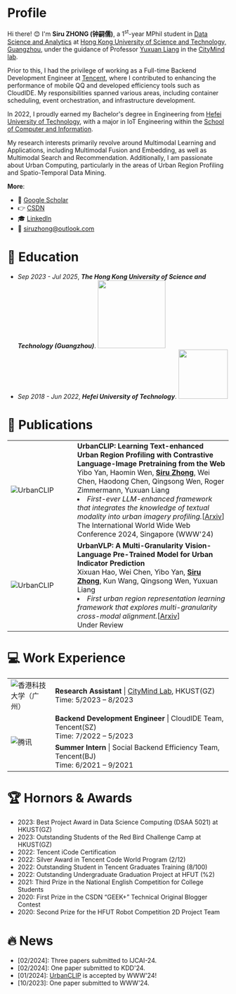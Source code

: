 # Profile

Hi there! 😊 I'm **Siru ZHONG (钟嗣儒)**, a 1<sup>st</sup>-year MPhil student in [Data Science and Analytics](http://dsa.hkust-gz.edu.cn/) at [Hong Kong University of Science and Technology, Guangzhou](https://hkust-gz.edu.cn/), under the guidance of Professor [Yuxuan Liang](https://yuxuanliang.com/) in the [CityMind lab](https://citymind.top). 

Prior to this, I had the privilege of working as a Full-time Backend Development Engineer at [Tencent](https://www.tencent.com/), where I contributed to enhancing the performance of mobile QQ and developed efficiency tools such as CloudIDE. My responsibilities spanned various areas, including container scheduling, event orchestration, and infrastructure development.

In 2022, I proudly earned my Bachelor's degree in Engineering from [Hefei University of Technology](https://www.hfut.edu.cn/), with a major in IoT Engineering within the [School of Computer and Information](https://ci.hfut.edu.cn/). 

My research interests primarily revolve around Multimodal Learning and Applications, including Multimodal Fusion and Embedding, as well as Multimodal Search and Recommendation. Additionally, I am passionate about Urban Computing, particularly in the areas of Urban Region Profiling and Spatio-Temporal Data Mining.

**More**:

+ 📮 [Google Scholar](https://scholar.google.co.uk/citations?user=3KMb5mUAAAAJ)
+ 👉 [CSDN](https://bareth.blog.csdn.net/)
+ 🎓 [LinkedIn](https://linkedin.com/in/siruzhong)
+ 📧 siruzhong@outlook.com


# 📖 Education
<ul>
  <li><em>Sep 2023 - Jul 2025</em>, <strong><em>The Hong Kong University of Science and Technology (Guangzhou)</em></strong>. <img src="https://siruzhong-1305674339.cos.ap-hongkong.myqcloud.com/2024-02-27-172709.png" style="width: 11em;"></li>
  <li><em>Sep 2018 - Jun 2022</em>, <strong><em>Hefei University of Technology</em></strong>. <img src="https://siruzhong-1305674339.cos.ap-hongkong.myqcloud.com/2024-02-27-172149.png" style="width: 8em;"></li>
</ul>

# 📝 Publications
<table>
  <tr>
    <td width="30%">
      <img src="https://siruzhong-1305674339.cos.ap-hongkong.myqcloud.com/2024-01-24-160852.png" alt="UrbanCLIP" style="max-width:100%;" />
    </td>
    <td width="70%">
      <strong>UrbanCLIP: Learning Text-enhanced Urban Region Profiling with Contrastive Language-Image Pretraining from the Web</strong><br> 
      Yibo Yan, Haomin Wen, <ins><b>Siru Zhong</b></ins>, Wei Chen, Haodong Chen, Qingsong Wen, Roger Zimmermann, Yuxuan Liang<br> 
      <li><i>First-ever LLM-enhanced framework that integrates the knowledge of textual modality into urban imagery profiling.</i>[<a href="https://arxiv.org/pdf/2310.18340.pdf">Arxiv</a>]</li>
      The International World Wide Web Conference 2024, Singapore (WWW'24)
    </td>
  </tr>
    <tr>
    <td width="30%">
      <img src="https://siruzhong-1305674339.cos.ap-hongkong.myqcloud.com/2024-02-27-170045.png" alt="UrbanCLIP" style="max-width:100%;" />
    </td>
    <td width="70%">
      <strong>UrbanVLP: A Multi-Granularity Vision-Language Pre-Trained Model for Urban Indicator Prediction</strong><br> 
      Xixuan Hao, Wei Chen, Yibo Yan, <ins><b>Siru Zhong</b></ins>, Kun Wang, Qingsong Wen, Yuxuan Liang<br>
      <li><i>First urban region representation learning framework that explores multi-granularity cross-modal alignment.</i>[<a href="">Arxiv</a>]</li>
      Under Review
    </td>
  </tr>
</table>

# 💻 Work Experience
<table>
  <tr>
    <td width="20%">
      <img src="https://siruzhong-1305674339.cos.ap-hongkong.myqcloud.com/2024-01-24-145727.png" alt="香港科技大学（广州）" style="max-width:100%;" />
    </td>
    <td width="80%">
      <strong>Research Assistant</strong> | <a href="https://citymind.top">CityMind Lab</a>, HKUST(GZ)<br>
      Time: 5/2023 – 8/2023<br>
    </td>
  </tr>
  <tr>
    <td width="20%" rowspan="2">
      <img src="https://siruzhong-1305674339.cos.ap-hongkong.myqcloud.com/2024-01-24-145544.png" alt="腾讯" style="max-width:100%;" />
    </td>
    <td width="80%">
      <strong>Backend Development Engineer</strong> | CloudIDE Team, Tencent(SZ)<br>
      Time:</strong> 7/2022 – 5/2023
    </td>
  </tr>
  <tr>
    <td width="80%">
      <strong>Summer Intern</strong> | Social Backend Efficiency Team, Tencent(BJ)<br>
      Time: 6/2021 – 9/2021
    </td>
  </tr>
</table>

# 🏆 Hornors & Awards
- 2023: Best Project Award in Data Science Computing (DSAA 5021) at HKUST(GZ)
- 2023: Outstanding Students of the Red Bird Challenge Camp at HKUST(GZ)
- 2022: Tencent iCode Certification
- 2022: Silver Award in Tencent Code World Program (2/12)
- 2022: Outstanding Student in Tencent Graduates Training (8/100)
- 2022: Outstanding Undergraduate Graduation Project at HFUT (%2)
- 2021: Third Prize in the National English Competition for College Students
- 2020: First Prize in the CSDN “GEEK+” Technical Original Blogger Contest
- 2020: Second Prize for the HFUT Robot Competition 2D Project Team

# 🔥 News

- [02/2024]: Three papers submitted to IJCAI-24.
- [02/2024]: One paper submitted to KDD'24.
- [01/2024]: [UrbanCLIP](https://arxiv.org/pdf/2310.18340.pdf) is accepted by WWW'24!
- [10/2023]: One paper submitted to WWW'24.


<!-- # GitHub stats
[![Siru's GitHub stats](https://github-readme-stats.vercel.app/api?username=siruzhong)](https://github.com/anuraghazra/github-readme-stats) -->
